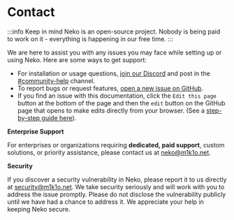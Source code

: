# Contact

:::info Keep in mind
Neko is an open-source project. Nobody is being paid to work on it - everything is happening in our free time.
:::

We are here to assist you with any issues you may face while setting up or using Neko. Here are some ways to get support:

- For installation or usage questions, [join our Discord](https://discord.gg/3U6hWpC) and post in the [#community-help](https://discord.com/channels/665851821906067466/696222582114091088) channel.
- To report bugs or request features, [open a new issue on GitHub](https://github.com/HiradNikoo/neko/issues).
- If you find an issue with this documentation, click the `Edit this page` button at the bottom of the page and then the `edit` button on the GitHub page that opens to make edits directly from your browser. (See a [step-by-step guide here](https://docs.github.com/en/repositories/working-with-files/managing-files/editing-files)).

**Enterprise Support**

For enterprises or organizations requiring **dedicated, paid support**, custom solutions, or priority assistance, please contact us at <a href="mailto:neko@m1k1o.net">neko@m1k1o.net</a>.

**Security**

If you discover a security vulnerability in Neko, please report it to us directly at <a href="mailto:security@m1k1o.net">security@m1k1o.net</a>. We take security seriously and will work with you to address the issue promptly. Please do not disclose the vulnerability publicly until we have had a chance to address it. We appreciate your help in keeping Neko secure.
